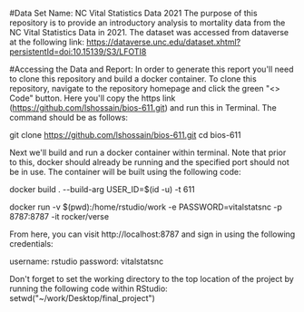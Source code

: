 #Data Set Name: NC Vital Statistics Data 2021
The purpose of this repository is to provide an introductory analysis to mortality data from the NC Vital Statistics Data in 2021. The dataset was accessed from dataverse at the following link: 
https://dataverse.unc.edu/dataset.xhtml?persistentId=doi:10.15139/S3/LFOTI8


#Accessing the Data and Report: 
In order to generate this report you'll need to clone this repository and build a docker container. To clone this repository, navigate to the repository homepage and click the green "<> Code" button. Here you'll copy the https link (https://github.com/lshossain/bios-611.git) and run this in Terminal. 
The command should be as follows: 

git clone https://github.com/lshossain/bios-611.git
cd bios-611

Next we'll build and run a docker container within terminal. Note that prior to this, docker should already be running and the specified port should not be in use. The container will be built using the following code: 

docker build . --build-arg USER_ID=$(id -u) -t 611

docker run -v $(pwd):/home/rstudio/work -e PASSWORD=vitalstatsnc -p 8787:8787 -it rocker/verse

From here, you can visit http://localhost:8787 and sign in using the following credentials: 

username: rstudio
password: vitalstatsnc 

Don't forget to set the working directory to the top location of the project by running the following code within RStudio: 
setwd("~/work/Desktop/final_project")




